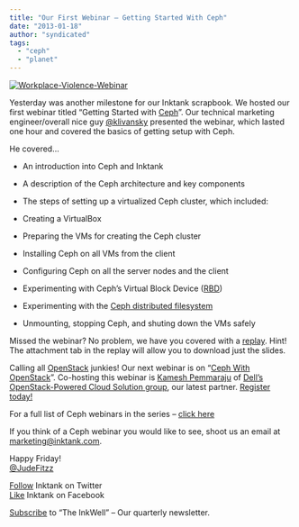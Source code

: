 ```yaml
---
title: "Our First Webinar – Getting Started With Ceph"
date: "2013-01-18"
author: "syndicated"
tags: 
  - "ceph"
  - "planet"
---
```


[![](images/Workplace-Violence-Webinar-e1358536924128.png "Workplace-Violence-Webinar")](http://www.inktank.com/wp-content/uploads/2013/01/Workplace-Violence-Webinar-e1358536924128.png "Workplace-Violence-Webinar")

Yesterday was another milestone for our Inktank scrapbook. We hosted our first webinar titled “Getting Started with [Ceph](http://ceph.com/ceph-storage/)”. Our technical marketing engineer/overall nice guy [@klivansky](https://twitter.com/klivansky) presented the webinar, which lasted one hour and covered the basics of getting setup with Ceph.

He covered…

- An introduction into Ceph and Inktank
- A description of the Ceph architecture and key components
- The steps of setting up a virtualized Ceph cluster, which included:

- Creating a VirtualBox
- Preparing the VMs for creating the Ceph cluster
- Installing Ceph on all VMs from the client
- Configuring Ceph on all the server nodes and the client
- Experimenting with Ceph’s Virtual Block Device ([RBD](http://ceph.com/ceph-storage/block-storage/))
- Experimenting with the [Ceph distributed filesystem](http://ceph.com/ceph-storage/file-system/)
- Unmounting, stopping Ceph, and shuting down the VMs safely

Missed the webinar? No problem, we have you covered with a [replay](https://www.brighttalk.com/webcast/8847/63173). Hint! The attachment tab in the replay will allow you to download just the slides.

Calling all [OpenStack](http://www.openstack.org/) junkies! Our next webinar is on “[Ceph With OpenStack](https://www.brighttalk.com/webcast/8847/63177)”. Co-hosting this webinar is [Kamesh Pemmaraju](https://twitter.com/kpemmaraju) of [Dell’s OpenStack-Powered Cloud Solution group](http://content.dell.com/us/en/enterprise/by-need-it-productivity-data-center-change-response-openstack-cloud), our latest partner. [Register today!](https://www.brighttalk.com/webcast/8847/63177)

For a full list of Ceph webinars in the series – [click here](http://www.inktank.com/news-events/webinars/)

If you think of a Ceph webinar you would like to see, shoot us an email at [marketing@inktank.com](mailto:marketing@inktank.com).

Happy Friday!  
[@JudeFitzz](https://twitter.com/JudeFitzz)

[Follow](https://twitter.com/inktank) Inktank on Twitter  
[Like](https://www.facebook.com/inktank) Inktank on Facebook

[Subscribe](http://www.inktank.com/newsletter-signup/) to “The InkWell” – Our quarterly newsletter.

